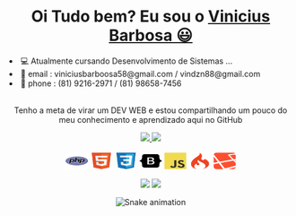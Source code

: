 
    
<div>
  
  <h1 align="center">
    Oi Tudo bem? Eu sou o 
    <a href="https://www.linkedin.com/in/vinicius-barboosa-2542b0251/">Vinicius Barbosa 😃️</a>
  </h1>
  <li>💻 Atualmente cursando Desenvolvimento de Sistemas ...</li>
  <li>📧 email : viniciusbarboosa58@gmail.com / vindzn88@gmail.com</li>
  <li>📱 phone : (81) 9216-2971 / (81) 98658-7456</li>
  <br>
  <p align="center">
    Tenho a meta de virar um DEV WEB e estou compartilhando um pouco do meu conhecimento e aprendizado aqui no GitHub
  </p>
  
</div>

<div align="center">
  <a href="https://github.com/viniciusbarboosa">
    <img height="150em" src="https://github-readme-stats.vercel.app/api?username=duribeiro&count_private=true&include_all_commits=true&show_icons=true&theme=dracula&hide_border=false&show_owner=true"/>
    <img height="150em" src="https://github-readme-stats.vercel.app/api/top-langs/?username=viniciusbarboosa&theme=dracula&hide_border=false&&layout=compact"/>
  </a>
</div>

<div align="center" valign="top"><br>
  
<img align="center" alt="PHP" height="30" width="40" src="https://raw.githubusercontent.com/devicons/devicon/master/icons/php/php-original.svg">
<img align="center" alt="HTML" height="30" width="40" src="https://raw.githubusercontent.com/devicons/devicon/master/icons/html5/html5-original.svg">
<img align="center" alt="CSS" height="30" width="40" src="https://raw.githubusercontent.com/devicons/devicon/master/icons/css3/css3-original.svg">
<img align="center" alt="Bootstrap" height="30" width="40" src="https://raw.githubusercontent.com/devicons/devicon/master/icons/bootstrap/bootstrap-plain.svg">
<img align="center" alt="JavaScript" height="30" width="40" src="https://raw.githubusercontent.com/devicons/devicon/master/icons/javascript/javascript-original.svg">
<img align="center" alt="CodeIgniter" height="30" width="40" src="https://raw.githubusercontent.com/devicons/devicon/master/icons/codeigniter/codeigniter-plain.svg">
<img align="center" alt="Laravel" height="30" width="40" src="https://raw.githubusercontent.com/devicons/devicon/master/icons/laravel/laravel-plain.svg">

</div><br>

<div align="center">
  <a href="https://www.linkedin.com/in/vinicius-barboosa-2542b0251/" target="_blank"><img src="https://img.shields.io/badge/-LinkedIn-%230077B5?style=for-the-badge&logo=linkedin&logoColor=white" target="_blank"></a> 
  <a href="https://github.com/viniciusbarboosa" target="_blank">
  <img src="https://img.shields.io/badge/-GitHub-%23181717?style=for-the-badge&logo=github" target="_blank">
  </a>
</div>

<div align="center">

  ![Snake animation](https://github.com/danielbped/danielbped/blob/output/github-contribution-grid-snake.svg)
  
</div>
